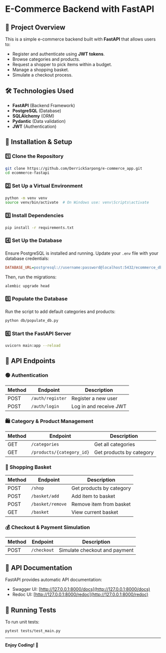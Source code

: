# E-Commerce Backend with FastAPI

## 📌 Project Overview
This is a simple e-commerce backend built with **FastAPI** that allows users to:
- Register and authenticate using **JWT tokens**.
- Browse categories and products.
- Request a shopper to pick items within a budget.
- Manage a shopping basket.
- Simulate a checkout process.

## 🛠️ Technologies Used
- **FastAPI** (Backend Framework)
- **PostgreSQL** (Database)
- **SQLAlchemy** (ORM)
- **Pydantic** (Data validation)
- **JWT** (Authentication)

## 🚀 Installation & Setup
### **1️⃣ Clone the Repository**
```sh
git clone https://github.com/DerrickSarpong/e-commerce_app.git
cd ecommerce-fastapi
```

### **2️⃣ Set Up a Virtual Environment**
```sh
python -m venv venv
source venv/bin/activate  # On Windows use: venv\Scripts\activate
```

### **3️⃣ Install Dependencies**
```sh
pip install -r requirements.txt
```

### **4️⃣ Set Up the Database**
Ensure PostgreSQL is installed and running. Update your `.env` file with your database credentials:
```ini
DATABASE_URL=postgresql://username:password@localhost:5432/ecommerce_db
```
Then, run the migrations:
```sh
alembic upgrade head
```

### **5️⃣ Populate the Database**
Run the script to add default categories and products:
```sh
python db/populate_db.py
```

### **6️⃣ Start the FastAPI Server**
```sh
uvicorn main:app --reload
```

## 📖 API Endpoints
### **🟢 Authentication**
| Method | Endpoint        | Description         |
|--------|---------------|--------------------|
| POST   | `/auth/register` | Register a new user |
| POST   | `/auth/login` | Log in and receive JWT |

### **🛍️ Category & Product Management**
| Method | Endpoint        | Description         |
|--------|---------------|--------------------|
| GET   | `/categories` | Get all categories |
| GET   | `/products/{category_id}` | Get products by category |

### **🛒 Shopping Basket**
| Method | Endpoint         | Description         |
|--------|------------------|--------------------|
| POST   | `/shop    `       | Get products by category |
| POST   | `/basket/add`    | Add item to basket |
| POST   | `/basket/remove` | Remove item from basket |
| GET    | `/basket`        | View current basket |

### **💰 Checkout & Payment Simulation**
| Method | Endpoint        | Description         |
|--------|---------------|--------------------|
| POST   | `/checkout` | Simulate checkout and payment |

## 📘 API Documentation
FastAPI provides automatic API documentation:
- Swagger UI: [http://127.0.0.1:8000/docs](http://127.0.0.1:8000/docs)
- Redoc UI: [http://127.0.0.1:8000/redoc](http://127.0.0.1:8000/redoc)

## 🧪 Running Tests
To run unit tests:
```sh
pytest tests/test_main.py
```
---
**Enjoy Coding! 🚀**

